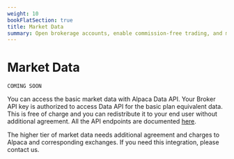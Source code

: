 ```yaml
---
weight: 10
bookFlatSection: true
title: Market Data
summary: Open brokerage accounts, enable commission-free trading, and manage the ongoing user experience with Alpaca Broker API
---
```


# Market Data

```
COMING SOON
```

You can access the basic market data with Alpaca Data API. Your Broker API key
is authorized to access Data API for the basic plan equivalent data. This is
free of charge and you can redistribute it to your end user without additional
agreement. All the API endpoints are documented [here](https://alpaca.markets/docs/api-documentation/api-v2/market-data/).

The higher tier of market data needs additional agreement and charges to Alpaca
and corresponding exchanges. If you need this integration, please contact us.
